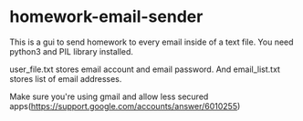 # homework-email-sender
This is a gui to send homework to every email inside of a text file.
You need python3 and PIL library installed.

user_file.txt stores email account and email password. And email_list.txt stores
list of email addresses.

Make sure you're using gmail and allow less secured apps(https://support.google.com/accounts/answer/6010255)